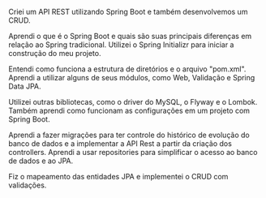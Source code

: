 Criei um API REST utilizando Spring Boot e também desenvolvemos um CRUD.

Aprendi o que é o Spring Boot e quais são suas principais diferenças em relação ao Spring tradicional. Utilizei o Spring Initializr para iniciar a construção do meu projeto.

Entendi como funciona a estrutura de diretórios e o arquivo "pom.xml". Aprendi a utilizar alguns de seus módulos, como Web, Validação e Spring Data JPA.

Utilizei outras bibliotecas, como o driver do MySQL, o Flyway e o Lombok. Também aprendi como funcionam as configurações em um projeto com Spring Boot.

Aprendi a fazer migrações para ter controle do histórico de evolução do banco de dados e a implementar a API Rest a partir da criação dos controllers. Aprendi a usar repositories para simplificar o acesso ao banco de dados e ao JPA.

Fiz o mapeamento das entidades JPA e implementei o CRUD com validações.
